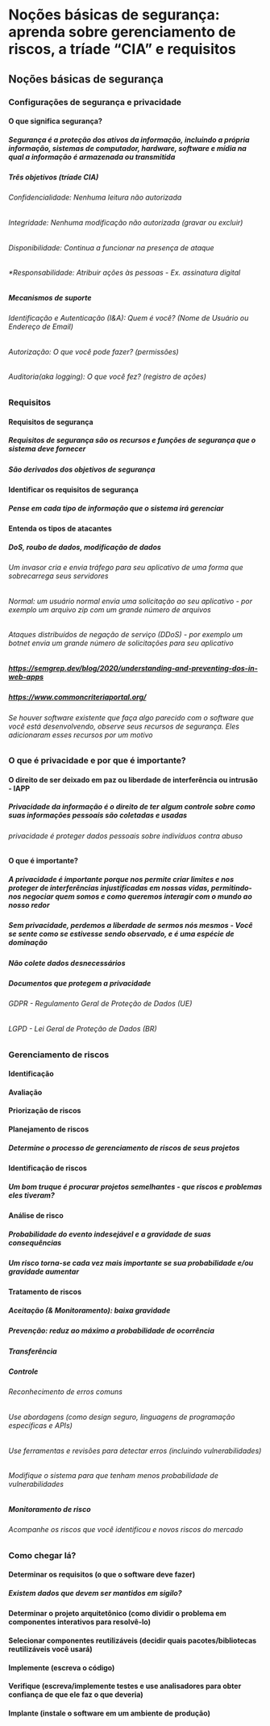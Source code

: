 # Noções básicas de segurança: aprenda sobre gerenciamento de riscos, a tríade “CIA” e requisitos

## Noções básicas de segurança

### Configurações de segurança e privacidade

#### O que significa segurança?

##### Segurança é a proteção dos ativos da informação, incluindo a própria informação, sistemas de computador, hardware, software e mídia na qual a informação é armazenada ou transmitida

##### Três objetivos (tríade CIA)

###### Confidencialidade: Nenhuma leitura não autorizada

###### Integridade: Nenhuma modificação não autorizada (gravar ou excluir)

###### Disponibilidade: Continua a funcionar na presença de ataque

###### *Responsabilidade: Atribuir ações às pessoas - Ex. assinatura digital

##### Mecanismos de suporte

###### Identificação e Autenticação (I&A): Quem é você? (Nome de Usuário ou Endereço de Email)

###### Autorização: O que você pode fazer? (permissões)

###### Auditoria(aka logging): O que você fez? (registro de ações)

### Requisitos

#### Requisitos de segurança

##### Requisitos de segurança são os recursos e funções de segurança que o sistema deve fornecer

##### São derivados dos objetivos de segurança

#### Identificar os requisitos de segurança

##### Pense em cada tipo de informação que o sistema irá gerenciar

#### Entenda os tipos de atacantes

##### DoS, roubo de dados, modificação de dados

###### Um invasor cria e envia tráfego para seu aplicativo de uma forma que sobrecarrega seus servidores

###### Normal: um usuário normal envia uma solicitação ao seu aplicativo - por exemplo um arquivo zip com um grande número de arquivos

###### Ataques distribuídos de negação de serviço (DDoS) - por exemplo um botnet envia um grande número de solicitações para seu aplicativo

##### <https://semgrep.dev/blog/2020/understanding-and-preventing-dos-in-web-apps>
##### <https://www.commoncriteriaportal.org/>

###### Se houver software existente que faça algo parecido com o software que você está desenvolvendo, observe seus recursos de segurança. Eles adicionaram esses recursos por um motivo

### O que é privacidade e por que é importante?

#### O direito de ser deixado em paz ou liberdade de interferência ou intrusão - IAPP

##### Privacidade da informação é o direito de ter algum controle sobre como suas informações pessoais são coletadas e usadas

###### privacidade é proteger dados pessoais sobre indivíduos contra abuso

#### O que é importante?

##### A privacidade é importante porque nos permite criar limites e nos proteger de interferências injustificadas em nossas vidas, permitindo-nos negociar quem somos e como queremos interagir com o mundo ao nosso redor

##### Sem privacidade, perdemos a liberdade de sermos nós mesmos - Você se sente como se estivesse sendo observado, e é uma espécie de dominação

##### Não colete dados desnecessários

##### Documentos que protegem a privacidade

###### GDPR - Regulamento Geral de Proteção de Dados (UE)

###### LGPD - Lei Geral de Proteção de Dados (BR)

### Gerenciamento de riscos

#### Identificação

#### Avaliação

#### Priorização de riscos

#### Planejamento de riscos

##### Determine o processo de gerenciamento de riscos de seus projetos

#### Identificação de riscos

##### Um bom truque é procurar projetos semelhantes - que riscos e problemas eles tiveram?

#### Análise de risco

##### Probabilidade do evento indesejável e a gravidade de suas consequências

##### Um risco torna-se cada vez mais importante se sua probabilidade e/ou gravidade aumentar

#### Tratamento de riscos

##### Aceitação (& Monitoramento): baixa gravidade

##### Prevenção: reduz ao máximo a probabilidade de ocorrência

##### Transferência

##### Controle

###### Reconhecimento de erros comuns

###### Use abordagens (como design seguro, linguagens de programação específicas e APIs)

###### Use ferramentas e revisões para detectar erros (incluindo vulnerabilidades)

###### Modifique o sistema para que tenham menos probabilidade de vulnerabilidades

##### Monitoramento de risco

###### Acompanhe os riscos que você identificou e novos riscos do mercado

### Como chegar lá?

#### Determinar os requisitos (o que o software deve fazer)

##### Existem dados que devem ser mantidos em sigilo?

#### Determinar o projeto arquitetônico (como dividir o problema em componentes interativos para resolvê-lo)

#### Selecionar componentes reutilizáveis ​​(decidir quais pacotes/bibliotecas reutilizáveis ​​você usará)

#### Implemente (escreva o código)

#### Verifique (escreva/implemente testes e use analisadores para obter confiança de que ele faz o que deveria)

#### Implante (instale o software em um ambiente de produção)

